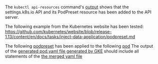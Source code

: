 The `kubectl api-resources` command's [output](gke-alpha-api-resources) shows that the settings.k8s.io API and its PodPreset resource has been added to the API server. 

The following example from the Kubernetes website has been tested: 
https://github.com/kubernetes/website/blob/release-1.13/content/en/docs/tasks/inject-data-application/podpreset.md

The following [podpreset](https://kubernetes.io/examples/podpreset/preset.yaml) has been applied to the following [pod](https://kubernetes.io/examples/podpreset/pod.yaml) 
The output of the [generated pod.yaml file generated by GKE](pod.yaml) should include all statements of the [the merged yaml file](https://kubernetes.io/examples/podpreset/merged.yaml) 
